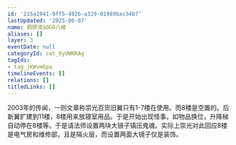 ```yaml
---
id: '215a1941-9ff5-492b-a329-01989bac34b7'
lastUpdated: '2025-06-07'
name: 铜锣湾SOGO八楼
aliases: []
layer: 3
eventDate: null
categoryId: cat_9yUWRRAg
tagIds:
- tag_jKWvm6pa
timelineEvents: []
relations: []
titledLinks: []
---
```

2003年的传闻，一则文章称崇光百货旧翼只有1-7楼在使用。而8楼是空置的。后新翼扩建到11楼，8楼用来放寝室用品。于是开始出现怪事，如物品换位，升降梯自动停在8楼等。于是请法师设置两块大镜子镇压鬼魂。实际上崇光对此回应8楼是电气房和维修部，且是隔火层，而设置两面大镜子仅是装饰。
